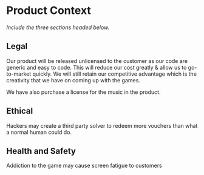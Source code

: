 # Product Context

*Include the three sections headed below.*

## Legal

Our product will be released unlicensed to the customer as our code are generic and easy to code. 
This will reduce our cost greatly & allow us to go-to-market quickly.
We will still retain our competitive advantage which is the creativity that we have on coming up with the games. 

We have also purchase a license for the music in the product.

## Ethical
Hackers may create a third party solver to redeem more vouchers than what a normal human could do.

## Health and Safety
Addiction to the game may cause screen fatigue to customers
